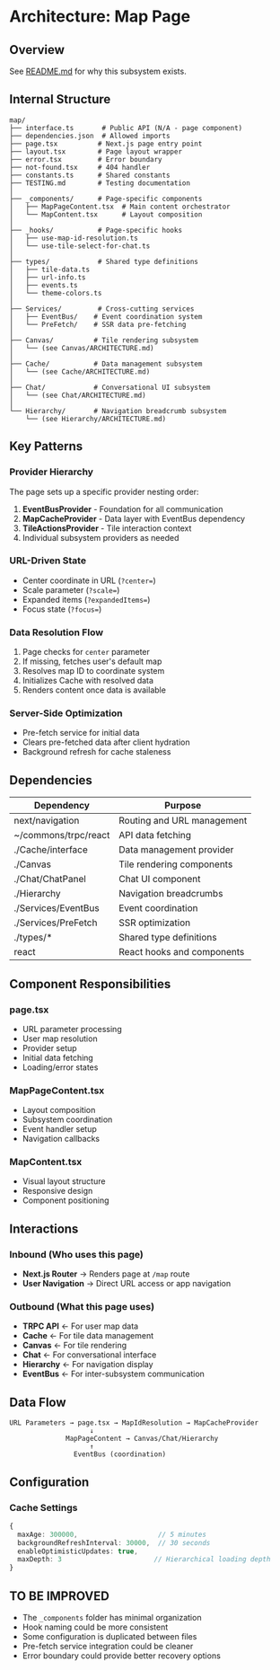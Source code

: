 # Architecture: Map Page

## Overview
See [README.md](./README.md) for why this subsystem exists.

## Internal Structure

```
map/
├── interface.ts       # Public API (N/A - page component)
├── dependencies.json  # Allowed imports
├── page.tsx          # Next.js page entry point
├── layout.tsx        # Page layout wrapper
├── error.tsx         # Error boundary
├── not-found.tsx     # 404 handler
├── constants.ts      # Shared constants
├── TESTING.md        # Testing documentation
│
├── _components/      # Page-specific components
│   ├── MapPageContent.tsx  # Main content orchestrator
│   └── MapContent.tsx      # Layout composition
│
├── _hooks/           # Page-specific hooks
│   ├── use-map-id-resolution.ts
│   └── use-tile-select-for-chat.ts
│
├── types/            # Shared type definitions
│   ├── tile-data.ts
│   ├── url-info.ts
│   ├── events.ts
│   └── theme-colors.ts
│
├── Services/         # Cross-cutting services
│   ├── EventBus/    # Event coordination system
│   └── PreFetch/    # SSR data pre-fetching
│
├── Canvas/          # Tile rendering subsystem
│   └── (see Canvas/ARCHITECTURE.md)
│
├── Cache/           # Data management subsystem
│   └── (see Cache/ARCHITECTURE.md)
│
├── Chat/            # Conversational UI subsystem
│   └── (see Chat/ARCHITECTURE.md)
│
└── Hierarchy/       # Navigation breadcrumb subsystem
    └── (see Hierarchy/ARCHITECTURE.md)
```

## Key Patterns

### Provider Hierarchy
The page sets up a specific provider nesting order:
1. **EventBusProvider** - Foundation for all communication
2. **MapCacheProvider** - Data layer with EventBus dependency
3. **TileActionsProvider** - Tile interaction context
4. Individual subsystem providers as needed

### URL-Driven State
- Center coordinate in URL (`?center=`)
- Scale parameter (`?scale=`)
- Expanded items (`?expandedItems=`)
- Focus state (`?focus=`)

### Data Resolution Flow
1. Page checks for `center` parameter
2. If missing, fetches user's default map
3. Resolves map ID to coordinate system
4. Initializes Cache with resolved data
5. Renders content once data is available

### Server-Side Optimization
- Pre-fetch service for initial data
- Clears pre-fetched data after client hydration
- Background refresh for cache staleness

## Dependencies

| Dependency | Purpose |
|------------|---------|
| next/navigation | Routing and URL management |
| ~/commons/trpc/react | API data fetching |
| ./Cache/interface | Data management provider |
| ./Canvas | Tile rendering components |
| ./Chat/ChatPanel | Chat UI component |
| ./Hierarchy | Navigation breadcrumbs |
| ./Services/EventBus | Event coordination |
| ./Services/PreFetch | SSR optimization |
| ./types/* | Shared type definitions |
| react | React hooks and components |

## Component Responsibilities

### page.tsx
- URL parameter processing
- User map resolution
- Provider setup
- Initial data fetching
- Loading/error states

### MapPageContent.tsx
- Layout composition
- Subsystem coordination
- Event handler setup
- Navigation callbacks

### MapContent.tsx
- Visual layout structure
- Responsive design
- Component positioning

## Interactions

### Inbound (Who uses this page)
- **Next.js Router** → Renders page at `/map` route
- **User Navigation** → Direct URL access or app navigation

### Outbound (What this page uses)
- **TRPC API** ← For user map data
- **Cache** ← For tile data management
- **Canvas** ← For tile rendering
- **Chat** ← For conversational interface
- **Hierarchy** ← For navigation display
- **EventBus** ← For inter-subsystem communication

## Data Flow

```
URL Parameters → page.tsx → MapIdResolution → MapCacheProvider
                    ↓
              MapPageContent → Canvas/Chat/Hierarchy
                    ↑
                EventBus (coordination)
```

## Configuration

### Cache Settings
```typescript
{
  maxAge: 300000,                    // 5 minutes
  backgroundRefreshInterval: 30000,  // 30 seconds
  enableOptimisticUpdates: true,
  maxDepth: 3                       // Hierarchical loading depth
}
```

## TO BE IMPROVED
- The `_components` folder has minimal organization
- Hook naming could be more consistent
- Some configuration is duplicated between files
- Pre-fetch service integration could be cleaner
- Error boundary could provide better recovery options